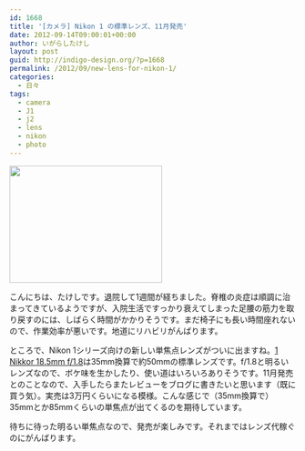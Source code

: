 ```yaml
---
id: 1668
title: '[カメラ] Nikon 1 の標準レンズ、11月発売'
date: 2012-09-14T09:00:01+00:00
author: いがらしたけし
layout: post
guid: http://indigo-design.org/?p=1668
permalink: /2012/09/new-lens-for-nikon-1/
categories:
  - 日々
tags:
  - camera
  - J1
  - j2
  - lens
  - nikon
  - photo
---
```

<a href="https://picasaweb.google.com/lh/photo/sDsbsZXLSg5uFk--tZLlyICUy36p8ez87ijyKT49HWo?feat=embedwebsite"><img src="https://lh4.googleusercontent.com/-zH1NUSXHr3Y/UFIQtKN5UhI/AAAAAAAAAgA/Y3PWUmzSM_c/s800/product_01.png" height="206" width="268" /></a>

こんにちは、たけしです。退院して1週間が経ちました。脊椎の炎症は順調に治まってきているようですが、入院生活ですっかり衰えてしまった足腰の筋力を取り戻すのには、しばらく時間がかかりそうです。まだ椅子にも長い時間座れないので、作業効率が悪いです。地道にリハビリがんばります。

ところで、Nikon 1シリーズ向けの新しい単焦点レンズがついに出ますね。<a href="http://www.nikon-image.com/products/camera/acil/lens/1_nikkor_18.5mmf18.htm">1 Nikkor 18.5mm f/1.8</a>は35mm換算で約50mmの標準レンズです。f/1.8と明るいレンズなので、ボケ味を生かしたり、使い道はいろいろありそうです。11月発売とのことなので、入手したらまたレビューをブログに書きたいと思います（既に買う気）。実売は3万円くらいになる模様。こんな感じで（35mm換算で）35mmとか85mmくらいの単焦点が出てくるのを期待しています。

待ちに待った明るい単焦点なので、発売が楽しみです。それまではレンズ代稼ぐのにがんばります。